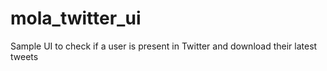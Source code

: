 # mola_twitter_ui
Sample UI to check if a user is present in Twitter and download their latest tweets
